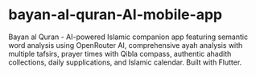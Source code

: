 # bayan-al-quran-AI-mobile-app
Bayan al Quran - AI-powered Islamic companion app featuring semantic word analysis using OpenRouter AI, comprehensive ayah analysis with multiple tafsirs, prayer times with Qibla compass, authentic ahadith collections, daily supplications, and Islamic calendar. Built with Flutter.
